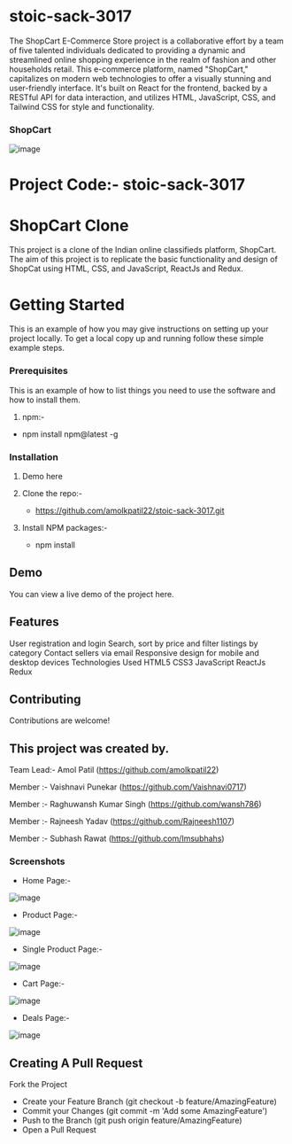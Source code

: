 # stoic-sack-3017
The ShopCart E-Commerce Store project is a collaborative effort by a team of five talented individuals dedicated to providing a dynamic and streamlined online shopping experience in the realm of fashion and other households retail. This e-commerce platform, named "ShopCart," capitalizes on modern web technologies to offer a visually stunning and user-friendly interface. It's built on React for the frontend, backed by a RESTful API for data interaction, and utilizes HTML, JavaScript, CSS, and Tailwind CSS for style and functionality.

### ShopCart

![image](https://github.com/amolkpatil22/stoic-sack-3017/blob/main/my-app/src/logo/Screenshot%202023-10-03%20142801.png)


# Project Code:- stoic-sack-3017



# ShopCart Clone
This project is a clone of the Indian online classifieds platform, ShopCart. The aim of this project is to replicate the basic functionality and design of ShopCat using HTML, CSS, and JavaScript, ReactJs and Redux.

# Getting Started
This is an example of how you may give instructions on setting up your project locally. To get a local copy up and running follow these simple example steps.

### Prerequisites

This is an example of how to list things you need to use the software and how to install them.

1. npm:-
* npm install npm@latest -g


### Installation

1.  Demo here []()

2. Clone the repo:-
   *  https://github.com/amolkpatil22/stoic-sack-3017.git

4. Install NPM packages:-
   * npm install


## Demo
You can view a live demo of the project here. 

## Features
User registration and login
Search, sort by price and filter listings by category
Contact sellers via email
Responsive design for mobile and desktop devices
Technologies Used
HTML5
CSS3
JavaScript
ReactJs
Redux

## Contributing
Contributions are welcome! 

## This project was created by.

Team Lead:- Amol Patil (https://github.com/amolkpatil22)

Member :- Vaishnavi Punekar (https://github.com/Vaishnavi0717)

Member :- Raghuwansh Kumar Singh (https://github.com/wansh786)

Member :- Rajneesh Yadav (https://github.com/Rajneesh1107)

Member :- Subhash Rawat (https://github.com/Imsubhahs)

### Screenshots

* Home Page:-
  
![image](https://github.com/amolkpatil22/stoic-sack-3017/blob/main/my-app/src/logo/Screenshot%202023-10-03%20143138.png)

* Product Page:-
  
![image](https://github.com/amolkpatil22/stoic-sack-3017/blob/main/my-app/src/logo/Screenshot%202023-10-03%20153649.png)

* Single Product Page:-
  
![image](https://github.com/amolkpatil22/stoic-sack-3017/blob/main/my-app/src/logo/Screenshot%202023-10-03%20153745.png)

* Cart Page:-

![image](https://github.com/amolkpatil22/stoic-sack-3017/blob/main/my-app/src/logo/Screenshot%202023-10-03%20153930.png)  

* Deals Page:-
  
![image](https://github.com/amolkpatil22/stoic-sack-3017/blob/main/my-app/src/logo/Screenshot%202023-10-03%20154142.png)

## Creating A Pull Request
Fork the Project
* Create your Feature Branch (git checkout -b feature/AmazingFeature)
* Commit your Changes (git commit -m 'Add some AmazingFeature')
* Push to the Branch (git push origin feature/AmazingFeature)
* Open a Pull Request
